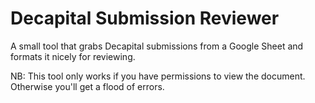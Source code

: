 # Decapital Submission Reviewer

A small tool that grabs Decapital submissions from a Google Sheet and formats it nicely for reviewing.

NB: This tool only works if you have permissions to view the document. Otherwise you'll get a flood of errors.
